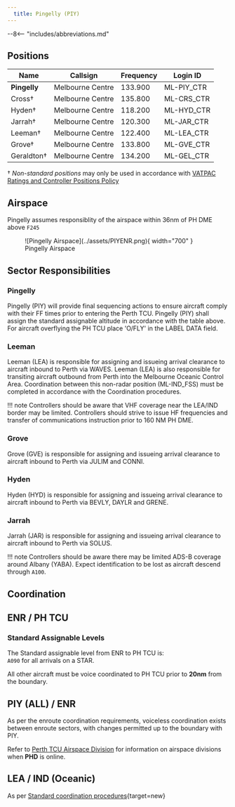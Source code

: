 ```yaml
---
  title: Pingelly (PIY)
---
```


--8<-- "includes/abbreviations.md"
## Positions

| Name | Callsign | Frequency | Login ID |
| ---- | -------- | --------- | -------- |
| **Pingelly** | Melbourne Centre | 133.900 | ML-PIY_CTR |
| Cross† | Melbourne Centre | 135.800 | ML-CRS_CTR |
| Hyden† | Melbourne Centre | 118.200 | ML-HYD_CTR |
| Jarrah† | Melbourne Centre | 120.300 | ML-JAR_CTR |
| Leeman† | Melbourne Centre | 122.400 | ML-LEA_CTR |
| Grove† | Melbourne Centre | 133.800 | ML-GVE_CTR |
| Geraldton† | Melbourne Centre | 134.200 | ML-GEL_CTR |

† *Non-standard positions* may only be used in accordance with [VATPAC Ratings and Controller Positions Policy](https://vatpac.org/publications/policies)
## Airspace

Pingelly assumes responsiblity of the airspace within 36nm of PH DME above `F245`  

<figure markdown>
![Pingelly Airspace](../assets/PIYENR.png){ width="700" }
  <figcaption>Pingelly Airspace</figcaption>
</figure>

## Sector Responsibilities
### Pingelly
Pingelly (PIY) will provide final sequencing actions to ensure aircraft comply with their FF times prior to entering the Perth TCU. Pingelly (PIY) shall assign the standard assignable altitude in accordance with the table above. 
For aircraft overflying the PH TCU place 'O/FLY' in the LABEL DATA field.

### Leeman
Leeman (LEA) is responsible for assigning and issueing arrival clearance to aircraft inbound to Perth via WAVES. Leeman (LEA) is also responsible for transiting aircraft outbound from Perth into the Melbourne Oceanic Control Area. Coordination between this non-radar position (ML-IND_FSS) must be completed in accordance with the Coordination procedures.  

!!! note
    Controllers should be aware that VHF coverage near the LEA/IND border may be limited. Controllers should strive to issue HF frequencies and transfer of communications instruction prior to 160 NM PH DME.
### Grove
Grove (GVE) is responsible for assigning and issueing arrival clearance to aircraft inbound to Perth via JULIM and CONNI. 

### Hyden
Hyden (HYD) is responsible for assigning and issueing arrival clearance to aircraft inbound to Perth via BEVLY, DAYLR and GRENE.

### Jarrah
Jarrah (JAR) is responsible for assigning and issueing arrival clearance to aircraft inbound to Perth via SOLUS.

!!! note
    Controllers should be aware there may be limited ADS-B coverage around Albany (YABA). Expect identification to be lost as aircraft descend through `A100`.


## Coordination
## ENR / PH TCU
### Standard Assignable Levels
The Standard assignable level from ENR to PH TCU is:  
`A090` for all arrivals on a STAR.

All other aircraft must be voice coordinated to PH TCU prior to **20nm** from the boundary.
## PIY (ALL) / ENR

As per the enroute coordination requirements, voiceless coordination exists between enroute sectors, with changes permitted up to the boundary with PIY.

Refer to [Perth TCU Airspace Division](../../perth/#airspace-division) for information on airspace divisions when **PHD** is online.
## LEA / IND (Oceanic)

As per [Standard coordination procedures](../../controller-skills/coordination.md/#enr---oceanic){target=new}
